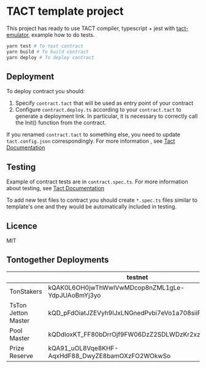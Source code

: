 # TACT template project

This project has ready to use TACT compiler, typescript + jest with [tact-emulator](https://github.com/tact-lang/tact-emulator), example how to do tests.

```bash
yarn test # To test contract
yarn build # To build contract
yarn deploy # To deploy contract
```
## Deployment

To deploy contract you should:

1) Specify `contract.tact` that will be used as entry point of your contract
2) Configure `contract.deploy.ts` according to your `contract.tact` to generate a deployment link. In particular, it is necessary to correctly call the Init() function from the contract.

If you renamed `contract.tact` to something else, you need to update `tact.config.json` correspondingly. For more information , see [Tact Documentation](https://docs.tact-lang.org/language/guides/config)
## Testing

Example of contract tests are in `contract.spec.ts`. For more information about testing, see [Tact Documentation](https://docs.tact-lang.org/language/guides/debug)

To add new test files to contract you should create `*.spec.ts` files similar to template's one and they would be automatically included in testing.

## Licence

MIT

## Tontogether Deployments

||testnet|mainnet|
|-|-|-|
|TonStakers|kQAK0L6OH0jwThWwlVwMDcop8nZML1gLe-YdpJUAoBmYj3yo|-|
|TsTon Jetton Master|kQD_pFdOiatJZEVyh9IJxLNGnedPvbi7eVo1a708siiFMsgk|-|
|Pool Master|kQDdIoxKT_FF80bDrrOjf9FW06DzZ2SDLWDzKr2xzQmYgtVa|-|
|Prize Reserve|kQA91_uOL8Vqe8KHF-AqxHdF88_DwyZE8bamOXzFO2WOkwSo|-|
